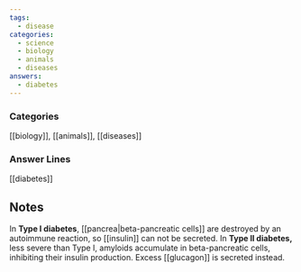 ```yaml
---
tags:
  - disease
categories:
  - science
  - biology
  - animals
  - diseases
answers:
  - diabetes
---
```

### Categories
[[biology]], [[animals]], [[diseases]]
### Answer Lines
[[diabetes]]
## Notes
In **Type I diabetes**, [[pancrea|beta-pancreatic cells]] are destroyed by an autoimmune reaction, so [[insulin]] can not be secreted. In **Type II diabetes,** less severe than Type I, amyloids accumulate in beta-pancreatic cells, inhibiting their insulin production. Excess [[glucagon]] is secreted instead.